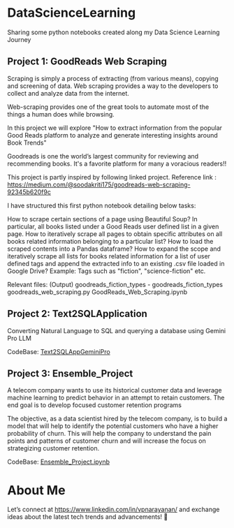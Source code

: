 # DataScienceLearning
Sharing some python notebooks created along my Data Science Learning Journey

## Project 1: GoodReads Web Scraping

Scraping is simply a process of extracting (from various means), copying and screening of data. Web scraping provides a way to the developers to collect and analyze data from the internet.

Web-scraping provides one of the great tools to automate most of the things a human does while browsing.

In this project we will explore "How to extract information from the popular Good Reads platform to analyze and generate interesting insights around Book Trends"

Goodreads is one the world’s largest community for reviewing and recommending books. It's a favorite platform for many a voracious readers!!

This project is partly inspired by following linked project. Reference link : https://medium.com/@soodakriti175/goodreads-web-scraping-92345b620f9c

I have structured this first python notebook detailing below tasks:

How to scrape certain sections of a page using Beautiful Soup? In particular, all books listed under a Good Reads user defined list in a given page.
How to iteratively scrape all pages to obtain specific attributes on all books related information belonging to a particular list?
How to load the scraped contents into a Pandas dataframe?
How to expand the scope and iteratively scrape all lists for books related information for a list of user defined tags and append the extracted info to an existing .csv file loaded in Google Drive? Example: Tags such as "fiction", "science-fiction" etc.

Relevant files: 
(Output) goodreads_fiction_types - goodreads_fiction_types
goodreads_web_scraping.py
GoodReads_Web_Scraping.ipynb

## Project 2: Text2SQLApplication

Converting Natural Language to SQL and querying a database using Gemini Pro LLM

CodeBase: [Text2SQLAppGeminiPro](https://github.com/nVidiaPriyadarshini/DataScienceLearning/tree/main/Text2SQLAppGeminiPro)

## Project 3: Ensemble_Project 

A telecom company wants to use its historical customer data and leverage machine learning to predict behavior in an attempt to retain customers. The end goal is to develop focused customer retention programs

The objective, as a data scientist hired by the telecom company, is to build a model that will help to identify the potential customers who have a higher probability of churn. This will help the company to understand the pain points and patterns of customer churn and will increase the focus on strategizing customer retention.

CodeBase: [Ensemble_Project.ipynb](https://github.com/nVidiaPriyadarshini/DataScienceLearning/blob/main/Ensemble_Project.ipynb)

# About Me
Let’s connect at https://www.linkedin.com/in/vpnarayanan/ and exchange ideas about the latest tech trends and advancements! 🌟
